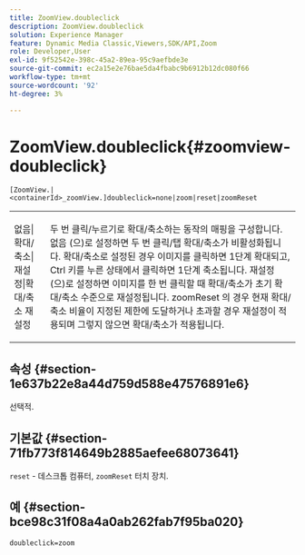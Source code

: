 ```yaml
---
title: ZoomView.doubleclick
description: ZoomView.doubleclick
solution: Experience Manager
feature: Dynamic Media Classic,Viewers,SDK/API,Zoom
role: Developer,User
exl-id: 9f52542e-398c-45a2-89ea-95c9aefbde3e
source-git-commit: ec2a15e2e76bae5da4fbabc9b6912b12dc080f66
workflow-type: tm+mt
source-wordcount: '92'
ht-degree: 3%

---
```


# ZoomView.doubleclick{#zoomview-doubleclick}

`[ZoomView.|<containerId>_zoomView.]doubleclick=none|zoom|reset|zoomReset`

<table id="table_E314540D347D47699C04EB80D20C0721"> 
 <tbody> 
  <tr> 
   <td colname="col1"> <p> <span class="codeph"> 없음|확대/축소|재설정|확대/축소 재설정 </span> </p> </td> 
   <td colname="col2"> <p> 두 번 클릭/누르기로 확대/축소하는 동작의 매핑을 구성합니다. <span class="codeph"> 없음 </span>(으)로 설정하면 두 번 클릭/탭 확대/축소가 비활성화됩니다. <span class="codeph"> 확대/축소로 설정된 경우 </span> 이미지를 클릭하면 1단계 확대되고, Ctrl 키를 누른 상태에서 클릭하면 1단계 축소됩니다. <span class="codeph"> 재설정 </span>(으)로 설정하면 이미지를 한 번 클릭할 때 확대/축소가 초기 확대/축소 수준으로 재설정됩니다. <span class="codeph"> zoomReset </span>의 경우 현재 확대/축소 비율이 지정된 제한에 도달하거나 초과할 경우 재설정이 적용되며 그렇지 않으면 확대/축소가 적용됩니다. </p> </td> 
  </tr> 
 </tbody> 
</table>

## 속성 {#section-1e637b22e8a44d759d588e47576891e6}

선택적.

## 기본값 {#section-71fb773f814649b2885aefee68073641}

`reset` - 데스크톱 컴퓨터, `zoomReset` 터치 장치.

## 예 {#section-bce98c31f08a4a0ab262fab7f95ba020}

`doubleclick=zoom`
